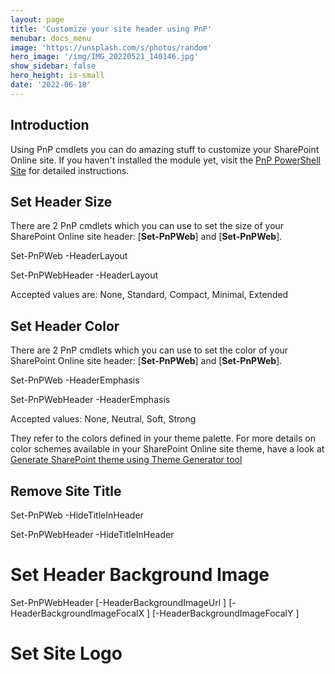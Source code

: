 ```yaml
---
layout: page
title: 'Customize your site header using PnP'
menubar: docs_menu
image: 'https://unsplash.com/s/photos/random'
hero_image: '/img/IMG_20220521_140146.jpg'
show_sidebar: false
hero_height: is-small
date: '2022-06-18'
---
```




## Introduction

Using PnP cmdlets you can do amazing stuff to customize your SharePoint Online site. If you haven't installed the module yet, visit the [PnP PowerShell Site](https://pnp.github.io/powershell/index.html) for detailed instructions.



## Set Header Size
There are 2 PnP cmdlets which you can use to set the size of your SharePoint Online site header: [**Set-PnPWeb**] and [**Set-PnPWeb**].

Set-PnPWeb -HeaderLayout

Set-PnPWebHeader -HeaderLayout

Accepted values are: None, Standard, Compact, Minimal, Extended


## Set Header Color
There are 2 PnP cmdlets which you can use to set the color of your SharePoint Online site header: [**Set-PnPWeb**] and [**Set-PnPWeb**].

Set-PnPWeb -HeaderEmphasis

Set-PnPWebHeader -HeaderEmphasis

Accepted values: None, Neutral, Soft, Strong


They refer to the colors defined in your theme palette. For more details on color schemes available in your SharePoint Online site theme, have a look at [Generate SharePoint theme using Theme Generator tool](/articles/English/SharePointOnline/Generate%20SharePoint%20theme%20using%20Theme%20Generator%20tool/)


## Remove Site Title


Set-PnPWeb -HideTitleInHeader

Set-PnPWebHeader -HideTitleInHeader


# Set Header Background Image

Set-PnPWebHeader
[-HeaderBackgroundImageUrl <string>] [-HeaderBackgroundImageFocalX <double>] [-HeaderBackgroundImageFocalY <double>] 



# Set Site Logo